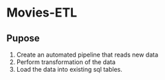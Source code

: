 # Movies-ETL
## Pupose
1. Create an automated pipeline that reads new data
2. Perform transformation of the data
3. Load the data into existing sql tables. 
